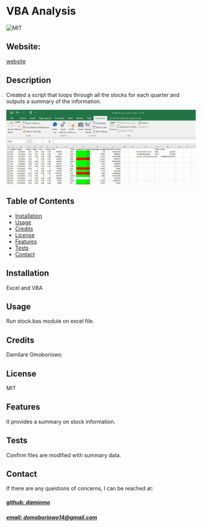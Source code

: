 # VBA Analysis
![MIT](https://img.shields.io/badge/License-MIT-blue)

## Website: 
[website](https://github.com/Damiomo/VBA-Analysis)

## Description
Created a script that loops through all the stocks for each quarter and outputs a summary of the information.

![app_image](mockup.jpg)

## Table of Contents
- [Installation](#installation)
- [Usage](#usage)
- [Credits](#credits)
- [License](#license)
- [Features](#features)
- [Tests](#tests)
- [Contact](#contact)

## Installation
Excel and VBA

## Usage
Run stock.bas module on excel file.

## Credits
Damilare Omoboriowo

## License
MIT

## Features
It provides a summary on stock information.

## Tests
Confirm files are modified with summary data.

## Contact
If there are any questions of concerns, I can be reached at:
##### [github: damiomo](https://github.com/damiomo)
##### [email: domoboriowo14@gmail.com](mailto:domoboriowo14@gmail.com)
